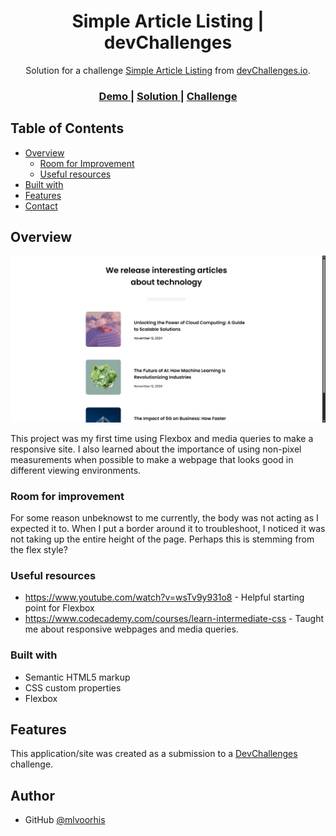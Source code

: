 <!-- Please update value in the {}  -->

<h1 align="center">Simple Article Listing | devChallenges</h1>

<div align="center">
   Solution for a challenge <a href="https://devchallenges.io/challenge/simple-article-listing" target="_blank">Simple Article Listing</a> from <a href="http://devchallenges.io" target="_blank">devChallenges.io</a>.
</div>

<div align="center">
  <h3>
    <a href="{https://your-demo-link.your-domain}">
      Demo
    </a>
    <span> | </span>
    <a href="{https://your-url-to-the-solution}">
      Solution
    </a>
    <span> | </span>
    <a href="https://devchallenges.io/challenge/simple-article-listing">
      Challenge
    </a>
  </h3>
</div>

<!-- TABLE OF CONTENTS -->

## Table of Contents

- [Overview](#overview)
  - [Room for Improvement](#room-for-improvement)
  - [Useful resources](#useful-resources)
- [Built with](#built-with)
- [Features](#features)
- [Contact](#contact)

<!-- OVERVIEW -->

## Overview

![screenshot](https://raw.githubusercontent.com/mlvoorhis/simple-article-listing-master/refs/heads/main/ProjectScreenshot.png)

This project was my first time using Flexbox and media queries to make a responsive site. I also learned about the importance of using non-pixel measurements when possible to make a webpage that looks good in different viewing environments. 

### Room for improvement
For some reason unbeknowst to me currently, the body was not acting as I expected it to. When I put a border around it to troubleshoot, I noticed it was not taking up the entire height of the page. Perhaps this is stemming from the flex style?

### Useful resources
- https://www.youtube.com/watch?v=wsTv9y931o8 - Helpful starting point for Flexbox
- https://www.codecademy.com/courses/learn-intermediate-css - Taught me about responsive webpages and media queries.

### Built with
- Semantic HTML5 markup
- CSS custom properties
- Flexbox

## Features
This application/site was created as a submission to a [DevChallenges](https://devchallenges.io/challenges-dashboard) challenge.

## Author

- GitHub [@mlvoorhis](https://github.com/mlvoorhis)
